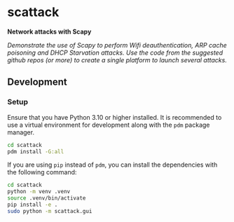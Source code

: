 # scattack

__Network attacks with Scapy__

_Demonstrate the use of Scapy to perform Wifi deauthentication, ARP cache poisoning and DHCP Starvation attacks._
_Use the code from the suggested github repos (or more) to create a single platform to launch several attacks._

## Development

### Setup

Ensure that you have Python 3.10 or higher installed.
It is recommended to use a virtual environment for development along with the `pdm` package manager.

```bash
cd scattack
pdm install -G:all
```

If you are using `pip` instead of `pdm`, you can install the dependencies with the following command:

```bash
cd scattack
python -m venv .venv
source .venv/bin/activate
pip install -e .
sudo python -m scattack.gui
```
